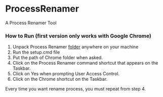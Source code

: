 # ProcessRenamer
A Process Renamer Tool


### How to Run (first version only works with Google Chrome)
1. Unpack Process Renamer [folder](https://github.com/rafalimaz/ProcessRenamer/archive/master.zip) anywhere on your machine
2. Run the setup.cmd file
3. Put the path of Chrome folder when asked.
4. Click on the Process Renamer command shortcut that appears on the Taskbar.
5. Click on Yes when prompting User Access Control.
6. Click on the Chrome shortcut on the Taskbar.

Every time you want rename process, you must repeat from step 4.
